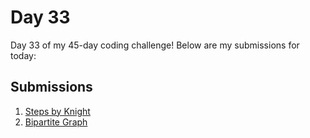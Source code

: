# Day 33

Day 33 of my 45-day coding challenge! Below are my submissions for today:

## Submissions

1. [Steps by Knight](./gfg-steps-by-knight/submission_ss.png)
2. [Bipartite Graph](./gfg-bipartite-graph/submission_ss.png)
